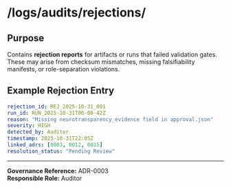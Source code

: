 # /logs/audits/rejections/

## Purpose
Contains **rejection reports** for artifacts or runs that failed validation gates.  
These may arise from checksum mismatches, missing falsifiability manifests, or role-separation violations.

## Example Rejection Entry  

```yaml
rejection_id: REJ_2025-10-31_001
run_id: RUN_2025-10-31T00-00-42Z
reason: "Missing neurotransparency_evidence field in approval.json"
severity: HIGH
detected_by: Auditor
timestamp: 2025-10-31T22:05Z
linked_adrs: [0003, 0012, 0015]
resolution_status: "Pending Review"  
```  
---

**Governance Reference:** ADR-0003  
**Responsible Role:** Auditor  
